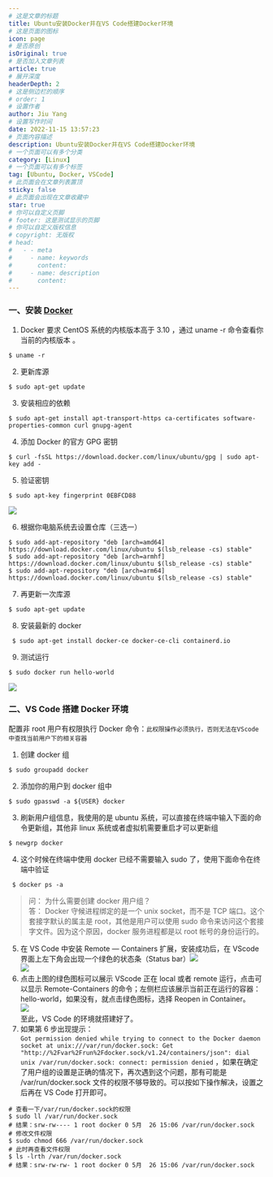 ```yaml
---
# 这是文章的标题
title: Ubuntu安装Docker并在VS Code搭建Docker环境
# 这是页面的图标
icon: page
# 是否原创
isOriginal: true
# 是否加入文章列表
article: true
# 展开深度
headerDepth: 2
# 这是侧边栏的顺序
# order: 1
# 设置作者
author: Jiu Yang
# 设置写作时间
date: 2022-11-15 13:57:23
# 页面内容描述
description: Ubuntu安装Docker并在VS Code搭建Docker环境
# 一个页面可以有多个分类
category: [Linux]
# 一个页面可以有多个标签
tag: [Ubuntu, Docker, VSCode]
# 此页面会在文章列表置顶
sticky: false
# 此页面会出现在文章收藏中
star: true
# 你可以自定义页脚
# footer: 这是测试显示的页脚
# 你可以自定义版权信息
# copyright: 无版权
# head:
#   - - meta
#     - name: keywords
#       content: 
#     - name: description
#       content: 
---
```



### 一、安装 [Docker](https://so.csdn.net/so/search?q=Docker&spm=1001.2101.3001.7020)

1.  Docker 要求 CentOS 系统的内核版本高于 3.10 ，通过 uname -r 命令查看你当前的内核版本 。

```
$ uname -r

```

2.  更新库源

```
$ sudo apt-get update

```

3.  安装相应的依赖

```
$ sudo apt-get install apt-transport-https ca-certificates software-properties-common curl gnupg-agent 

```

4.  添加 Docker 的官方 GPG 密钥

```
$ curl -fsSL https://download.docker.com/linux/ubuntu/gpg | sudo apt-key add -

```

5.  验证密钥

```
$ sudo apt-key fingerprint 0EBFCD88

```

![](https://img-blog.csdnimg.cn/51b8edc276a740cc9b52021a96deb327.png)

6.  根据你电脑系统去设置仓库（三选一）

```
$ sudo add-apt-repository "deb [arch=amd64] https://download.docker.com/linux/ubuntu $(lsb_release -cs) stable"
$ sudo add-apt-repository "deb [arch=armhf] https://download.docker.com/linux/ubuntu $(lsb_release -cs) stable"
$ sudo add-apt-repository "deb [arch=arm64] https://download.docker.com/linux/ubuntu $(lsb_release -cs) stable"

```

7.  再更新一次库源

```
$ sudo apt-get update

```

8.  安装最新的 docker

```
 $ sudo apt-get install docker-ce docker-ce-cli containerd.io

```

9.  测试运行

```
$ sudo docker run hello-world

```

![](https://img-blog.csdnimg.cn/0c5c4042710f42788e83998d44fc8d50.png)

### 二、VS Code 搭建 Docker 环境

配置非 root 用户有权限执行 Docker 命令：`此权限操作必须执行，否则无法在VScode中查找当前用户下的相关容器`

1.  创建 docker 组

```
$ sudo groupadd docker

```

2.  添加你的用户到 docker 组中

```
$ sudo gpasswd -a ${USER} docker

```

3.  刷新用户组信息，我使用的是 ubuntu 系统，可以直接在终端中输入下面的命令更新组，其他非 linux 系统或者虚拟机需要重启才可以更新组

```
$ newgrp docker 

```

4.  这个时候在终端中使用 docker 已经不需要输入 sudo 了，使用下面命令在终端中验证

```
 $ docker ps -a

```

> 问： 为什么需要创建 docker 用户组？  
> 答： Docker 守候进程绑定的是一个 unix socket，而不是 TCP 端口。这个套接字默认的属主是 root，其他是用户可以使用 sudo 命令来访问这个套接字文件。因为这个原因，docker 服务进程都是以 root 帐号的身份运行的。

5.  在 VS Code 中安装 Remote — Containers 扩展，安装成功后，在 VScode 界面上左下角会出现一个绿色的状态条（Status bar）![](https://img-blog.csdnimg.cn/88086c4eb1924e6aac1497327960e5f4.png)  
    ![](https://img-blog.csdnimg.cn/f05e633d585748e6b4044c36b2b15fe5.png)
6.  点击上图的绿色图标可以展示 VScode 正在 local 或者 remote 运行，点击可以显示 Remote-Containers 的命令；左侧栏应该展示当前正在运行的容器：hello-world，如果没有，就点击绿色图标，选择 Reopen in Container。  
    ![](https://img-blog.csdnimg.cn/60670bada5c8402788b194a666ab541c.png)  
    至此，VS Code 的环境就搭建好了。
7.  如果第 6 步出现提示：  
    `Got permission denied while trying to connect to the Docker daemon socket at unix:///var/run/docker.sock: Get "http://%2Fvar%2Frun%2Fdocker.sock/v1.24/containers/json": dial unix /var/run/docker.sock: connect: permission denied` ，如果在确定了用户组的设置是正确的情况下，再次遇到这个问题，那有可能是 /var/run/docker.sock 文件的权限不够导致的。可以按如下操作解决，设置之后再在 VS Code 打开即可。

```
# 查看一下/var/run/docker.sock的权限
$ sudo ll /var/run/docker.sock
# 结果：srw-rw---- 1 root docker 0 5月  26 15:06 /var/run/docker.sock
# 修改文件权限
$ sudo chmod 666 /var/run/docker.sock
# 此时再查看文件权限
$ ls -lrth /var/run/docker.sock
# 结果：srw-rw-rw- 1 root docker 0 5月  26 15:06 /var/run/docker.sock

```